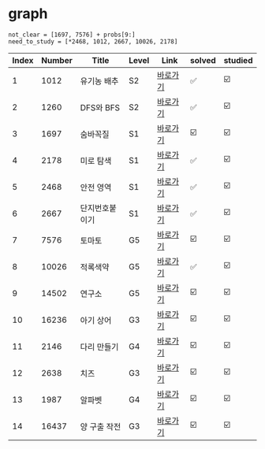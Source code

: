 # graph

~~~
not_clear = [1697, 7576] + probs[9:]
need_to_study = [*2468, 1012, 2667, 10026, 2178]
~~~


| Index | Number | Title          | Level | Link                                              | solved | studied |
| ----- | ------ | -------------- | ----- | ------------------------------------------------- | -------- | -------- |
|   1   |  1012  |     유기농 배추     |   S2  |    [바로가기](https://www.acmicpc.net/problem/1012)   | :white_check_mark: | :ballot_box_with_check: |
|   2   |  1260  |    DFS와 BFS    |   S2  |    [바로가기](https://www.acmicpc.net/problem/1260)   | :white_check_mark: | :ballot_box_with_check: |
|   3   |  1697  |      숨바꼭질      |   S1  |    [바로가기](https://www.acmicpc.net/problem/1697)   | :ballot_box_with_check: | :ballot_box_with_check: |
|   4   |  2178  |     미로 탐색      |   S1  |    [바로가기](https://www.acmicpc.net/problem/2178)   | :white_check_mark: | :ballot_box_with_check: |
|   5   |  2468  |     안전 영역      |   S1  |    [바로가기](https://www.acmicpc.net/problem/2468)   | :white_check_mark: | :ballot_box_with_check: |
|   6   |  2667  |    단지번호붙이기     |   S1  |    [바로가기](https://www.acmicpc.net/problem/2667)   | :white_check_mark: | :ballot_box_with_check: |
|   7   |  7576  |      토마토       |   G5  |    [바로가기](https://www.acmicpc.net/problem/7576)   | :ballot_box_with_check: | :ballot_box_with_check: |
|   8   | 10026  |      적록색약      |   G5  |   [바로가기](https://www.acmicpc.net/problem/10026)   | :white_check_mark: | :ballot_box_with_check: |
|   9   | 14502  |      연구소       |   G5  |   [바로가기](https://www.acmicpc.net/problem/14502)   | :ballot_box_with_check: | :ballot_box_with_check: |
|   10  | 16236  |     아기 상어      |   G3  |   [바로가기](https://www.acmicpc.net/problem/16236)   | :ballot_box_with_check: | :ballot_box_with_check: |
|   11  |  2146  |     다리 만들기     |   G4  |    [바로가기](https://www.acmicpc.net/problem/2146)   | :ballot_box_with_check: | :ballot_box_with_check: |
|   12  |  2638  |       치즈       |   G3  |    [바로가기](https://www.acmicpc.net/problem/2638)   | :ballot_box_with_check: | :ballot_box_with_check: |
|   13  |  1987  |      알파벳       |   G4  |    [바로가기](https://www.acmicpc.net/problem/1987)   | :ballot_box_with_check: | :ballot_box_with_check: |
|   14  | 16437  |    양 구출 작전     |   G3  |   [바로가기](https://www.acmicpc.net/problem/16437)   | :ballot_box_with_check: | :ballot_box_with_check: |
